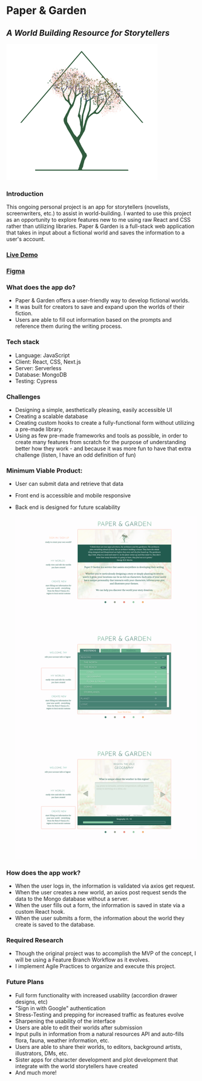 # Paper & Garden
## *A World Building Resource for Storytellers*

![logo](public/builderlogo.png)

### Introduction
This ongoing personal project is an app for storytellers (novelists, screenwriters, etc.) to assist in world-building. I wanted to use this project as an opportunity to explore features new to me using raw React and CSS rather than utilizing libraries. Paper & Garden is a full-stack web application that takes in input about a fictional world and saves the information to a user's account.

### [Live Demo](http://papergarden.tay-made.com)
### [Figma](https://www.figma.com/file/hN1TvqZse7avr7pcmeWt5r/Paper%26Garden?node-id=0%3A11)

### What does the app do?
* Paper & Garden offers a user-friendly way to develop fictional worlds.
* It was built for creators to save and expand upon the worlds of their fiction.
* Users are able to fill out information based on the prompts and reference them during the writing process.

### Tech stack
* Language: JavaScript
* Client: React, CSS, Next.js
* Server: Serverless
* Database: MongoDB
* Testing: Cypress

### Challenges
* Designing a simple, aesthetically pleasing, easily accessible UI
* Creating a scalable database
* Creating custom hooks to create a fully-functional form without utilizing a pre-made library.
* Using as few pre-made frameworks and tools as possible, in order to create many features from scratch for the purpose of understanding better how they work - and because it was more fun to have that extra challenge (listen, I have an odd definition of fun)

### Minimum Viable Product:
* User can submit data and retrieve that data
* Front end is accessible and mobile responsive
* Back end is designed for future scalability

  ![HomePic](screenshots/Figma/Home.png)
  ![FormGif](screenshots/Figma/MyWorlds.png)
  ![ListGif](screenshots/Figma/CreateWorld.png)

### How does the app work?
* When the user logs in, the information is validated via axios get request.
* When the user creates a new world, an axios post request sends the data to the Mongo database without a server.
* When the user fills out a form, the information is saved in state via a custom React hook.
* When the user submits a form, the information about the world they create is saved to the database.

### Required Research
* Though the original project was to accomplish the MVP of the concept, I will be using a Feature Branch Workflow as it evolves.
* I implement Agile Practices to organize and execute this project.

### Future Plans
* Full form functionality with increased usability (accordion drawer designs, etc)
* "Sign in with Google" authentication
* Stress-Testing and prepping for increased traffic as features evolve
* Sharpening the usability of the interface
* Users are able to edit their worlds after submission
* Input pulls in information from a natural resources API and auto-fills flora, fauna, weather information, etc.
* Users are able to share their worlds, to editors, background artists, illustrators, DMs, etc.
* Sister apps for character development and plot development that integrate with the world storytellers have created
* And much more!
